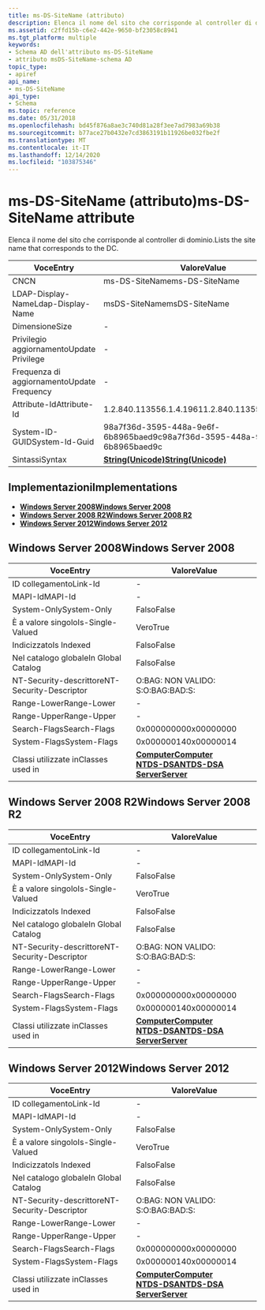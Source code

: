 ```yaml
---
title: ms-DS-SiteName (attributo)
description: Elenca il nome del sito che corrisponde al controller di dominio.
ms.assetid: c2ffd15b-c6e2-442e-9650-bf23058c8941
ms.tgt_platform: multiple
keywords:
- Schema AD dell'attributo ms-DS-SiteName
- attributo msDS-SiteName-schema AD
topic_type:
- apiref
api_name:
- ms-DS-SiteName
api_type:
- Schema
ms.topic: reference
ms.date: 05/31/2018
ms.openlocfilehash: bd45f876a8ae3c740d81a28f3ee7ad7983a69b38
ms.sourcegitcommit: b77ace27b0432e7cd3863191b11926be032fbe2f
ms.translationtype: MT
ms.contentlocale: it-IT
ms.lasthandoff: 12/14/2020
ms.locfileid: "103875346"
---
```

# <a name="ms-ds-sitename-attribute"></a><span data-ttu-id="7a3be-105">ms-DS-SiteName (attributo)</span><span class="sxs-lookup"><span data-stu-id="7a3be-105">ms-DS-SiteName attribute</span></span>

<span data-ttu-id="7a3be-106">Elenca il nome del sito che corrisponde al controller di dominio.</span><span class="sxs-lookup"><span data-stu-id="7a3be-106">Lists the site name that corresponds to the DC.</span></span>



| <span data-ttu-id="7a3be-107">Voce</span><span class="sxs-lookup"><span data-stu-id="7a3be-107">Entry</span></span> | <span data-ttu-id="7a3be-108">Valore</span><span class="sxs-lookup"><span data-stu-id="7a3be-108">Value</span></span> |
|-------------------|---------------------------------------------|
| <span data-ttu-id="7a3be-109">CN</span><span class="sxs-lookup"><span data-stu-id="7a3be-109">CN</span></span>                | <span data-ttu-id="7a3be-110">ms-DS-SiteName</span><span class="sxs-lookup"><span data-stu-id="7a3be-110">ms-DS-SiteName</span></span>                              |
| <span data-ttu-id="7a3be-111">LDAP-Display-Name</span><span class="sxs-lookup"><span data-stu-id="7a3be-111">Ldap-Display-Name</span></span> | <span data-ttu-id="7a3be-112">msDS-SiteName</span><span class="sxs-lookup"><span data-stu-id="7a3be-112">msDS-SiteName</span></span>                               |
| <span data-ttu-id="7a3be-113">Dimensione</span><span class="sxs-lookup"><span data-stu-id="7a3be-113">Size</span></span>              | \-                                          |
| <span data-ttu-id="7a3be-114">Privilegio aggiornamento</span><span class="sxs-lookup"><span data-stu-id="7a3be-114">Update Privilege</span></span>  | \-                                          |
| <span data-ttu-id="7a3be-115">Frequenza di aggiornamento</span><span class="sxs-lookup"><span data-stu-id="7a3be-115">Update Frequency</span></span>  | \-                                          |
| <span data-ttu-id="7a3be-116">Attribute-Id</span><span class="sxs-lookup"><span data-stu-id="7a3be-116">Attribute-Id</span></span>      | <span data-ttu-id="7a3be-117">1.2.840.113556.1.4.1961</span><span class="sxs-lookup"><span data-stu-id="7a3be-117">1.2.840.113556.1.4.1961</span></span>                     |
| <span data-ttu-id="7a3be-118">System-ID-GUID</span><span class="sxs-lookup"><span data-stu-id="7a3be-118">System-Id-Guid</span></span>    | <span data-ttu-id="7a3be-119">98a7f36d-3595-448a-9e6f-6b8965baed9c</span><span class="sxs-lookup"><span data-stu-id="7a3be-119">98a7f36d-3595-448a-9e6f-6b8965baed9c</span></span>        |
| <span data-ttu-id="7a3be-120">Sintassi</span><span class="sxs-lookup"><span data-stu-id="7a3be-120">Syntax</span></span>            | [<span data-ttu-id="7a3be-121">**String(Unicode)**</span><span class="sxs-lookup"><span data-stu-id="7a3be-121">**String(Unicode)**</span></span>](s-string-unicode.md) |



## <a name="implementations"></a><span data-ttu-id="7a3be-122">Implementazioni</span><span class="sxs-lookup"><span data-stu-id="7a3be-122">Implementations</span></span>

-   [<span data-ttu-id="7a3be-123">**Windows Server 2008**</span><span class="sxs-lookup"><span data-stu-id="7a3be-123">**Windows Server 2008**</span></span>](#windows-server-2008)
-   [<span data-ttu-id="7a3be-124">**Windows Server 2008 R2**</span><span class="sxs-lookup"><span data-stu-id="7a3be-124">**Windows Server 2008 R2**</span></span>](#windows-server-2008-r2)
-   [<span data-ttu-id="7a3be-125">**Windows Server 2012**</span><span class="sxs-lookup"><span data-stu-id="7a3be-125">**Windows Server 2012**</span></span>](#windows-server-2012)

## <a name="windows-server-2008"></a><span data-ttu-id="7a3be-126">Windows Server 2008</span><span class="sxs-lookup"><span data-stu-id="7a3be-126">Windows Server 2008</span></span>



| <span data-ttu-id="7a3be-127">Voce</span><span class="sxs-lookup"><span data-stu-id="7a3be-127">Entry</span></span> | <span data-ttu-id="7a3be-128">Valore</span><span class="sxs-lookup"><span data-stu-id="7a3be-128">Value</span></span> |
|------------------------|--------------------------------------------------------------------------------------------------------------------------|
| <span data-ttu-id="7a3be-129">ID collegamento</span><span class="sxs-lookup"><span data-stu-id="7a3be-129">Link-Id</span></span>                | \-                                                                                                                       |
| <span data-ttu-id="7a3be-130">MAPI-Id</span><span class="sxs-lookup"><span data-stu-id="7a3be-130">MAPI-Id</span></span>                | \-                                                                                                                       |
| <span data-ttu-id="7a3be-131">System-Only</span><span class="sxs-lookup"><span data-stu-id="7a3be-131">System-Only</span></span>            | <span data-ttu-id="7a3be-132">Falso</span><span class="sxs-lookup"><span data-stu-id="7a3be-132">False</span></span>                                                                                                                    |
| <span data-ttu-id="7a3be-133">È a valore singolo</span><span class="sxs-lookup"><span data-stu-id="7a3be-133">Is-Single-Valued</span></span>       | <span data-ttu-id="7a3be-134">Vero</span><span class="sxs-lookup"><span data-stu-id="7a3be-134">True</span></span>                                                                                                                     |
| <span data-ttu-id="7a3be-135">Indicizzato</span><span class="sxs-lookup"><span data-stu-id="7a3be-135">Is Indexed</span></span>             | <span data-ttu-id="7a3be-136">Falso</span><span class="sxs-lookup"><span data-stu-id="7a3be-136">False</span></span>                                                                                                                    |
| <span data-ttu-id="7a3be-137">Nel catalogo globale</span><span class="sxs-lookup"><span data-stu-id="7a3be-137">In Global Catalog</span></span>      | <span data-ttu-id="7a3be-138">Falso</span><span class="sxs-lookup"><span data-stu-id="7a3be-138">False</span></span>                                                                                                                    |
| <span data-ttu-id="7a3be-139">NT-Security-descrittore</span><span class="sxs-lookup"><span data-stu-id="7a3be-139">NT-Security-Descriptor</span></span> | <span data-ttu-id="7a3be-140">O:BAG: NON VALIDO: S:</span><span class="sxs-lookup"><span data-stu-id="7a3be-140">O:BAG:BAD:S:</span></span>                                                                                                             |
| <span data-ttu-id="7a3be-141">Range-Lower</span><span class="sxs-lookup"><span data-stu-id="7a3be-141">Range-Lower</span></span>            | \-                                                                                                                       |
| <span data-ttu-id="7a3be-142">Range-Upper</span><span class="sxs-lookup"><span data-stu-id="7a3be-142">Range-Upper</span></span>            | \-                                                                                                                       |
| <span data-ttu-id="7a3be-143">Search-Flags</span><span class="sxs-lookup"><span data-stu-id="7a3be-143">Search-Flags</span></span>           | <span data-ttu-id="7a3be-144">0x00000000</span><span class="sxs-lookup"><span data-stu-id="7a3be-144">0x00000000</span></span>                                                                                                               |
| <span data-ttu-id="7a3be-145">System-Flags</span><span class="sxs-lookup"><span data-stu-id="7a3be-145">System-Flags</span></span>           | <span data-ttu-id="7a3be-146">0x00000014</span><span class="sxs-lookup"><span data-stu-id="7a3be-146">0x00000014</span></span>                                                                                                               |
| <span data-ttu-id="7a3be-147">Classi utilizzate in</span><span class="sxs-lookup"><span data-stu-id="7a3be-147">Classes used in</span></span>        | [<span data-ttu-id="7a3be-148">**Computer**</span><span class="sxs-lookup"><span data-stu-id="7a3be-148">**Computer**</span></span>](c-computer.md)<br/> [<span data-ttu-id="7a3be-149">**NTDS-DSA**</span><span class="sxs-lookup"><span data-stu-id="7a3be-149">**NTDS-DSA**</span></span>](c-ntdsdsa.md)<br/> [<span data-ttu-id="7a3be-150">**Server**</span><span class="sxs-lookup"><span data-stu-id="7a3be-150">**Server**</span></span>](c-server.md)<br/> |



## <a name="windows-server-2008-r2"></a><span data-ttu-id="7a3be-151">Windows Server 2008 R2</span><span class="sxs-lookup"><span data-stu-id="7a3be-151">Windows Server 2008 R2</span></span>



| <span data-ttu-id="7a3be-152">Voce</span><span class="sxs-lookup"><span data-stu-id="7a3be-152">Entry</span></span> | <span data-ttu-id="7a3be-153">Valore</span><span class="sxs-lookup"><span data-stu-id="7a3be-153">Value</span></span> |
|------------------------|--------------------------------------------------------------------------------------------------------------------------|
| <span data-ttu-id="7a3be-154">ID collegamento</span><span class="sxs-lookup"><span data-stu-id="7a3be-154">Link-Id</span></span>                | \-                                                                                                                       |
| <span data-ttu-id="7a3be-155">MAPI-Id</span><span class="sxs-lookup"><span data-stu-id="7a3be-155">MAPI-Id</span></span>                | \-                                                                                                                       |
| <span data-ttu-id="7a3be-156">System-Only</span><span class="sxs-lookup"><span data-stu-id="7a3be-156">System-Only</span></span>            | <span data-ttu-id="7a3be-157">Falso</span><span class="sxs-lookup"><span data-stu-id="7a3be-157">False</span></span>                                                                                                                    |
| <span data-ttu-id="7a3be-158">È a valore singolo</span><span class="sxs-lookup"><span data-stu-id="7a3be-158">Is-Single-Valued</span></span>       | <span data-ttu-id="7a3be-159">Vero</span><span class="sxs-lookup"><span data-stu-id="7a3be-159">True</span></span>                                                                                                                     |
| <span data-ttu-id="7a3be-160">Indicizzato</span><span class="sxs-lookup"><span data-stu-id="7a3be-160">Is Indexed</span></span>             | <span data-ttu-id="7a3be-161">Falso</span><span class="sxs-lookup"><span data-stu-id="7a3be-161">False</span></span>                                                                                                                    |
| <span data-ttu-id="7a3be-162">Nel catalogo globale</span><span class="sxs-lookup"><span data-stu-id="7a3be-162">In Global Catalog</span></span>      | <span data-ttu-id="7a3be-163">Falso</span><span class="sxs-lookup"><span data-stu-id="7a3be-163">False</span></span>                                                                                                                    |
| <span data-ttu-id="7a3be-164">NT-Security-descrittore</span><span class="sxs-lookup"><span data-stu-id="7a3be-164">NT-Security-Descriptor</span></span> | <span data-ttu-id="7a3be-165">O:BAG: NON VALIDO: S:</span><span class="sxs-lookup"><span data-stu-id="7a3be-165">O:BAG:BAD:S:</span></span>                                                                                                             |
| <span data-ttu-id="7a3be-166">Range-Lower</span><span class="sxs-lookup"><span data-stu-id="7a3be-166">Range-Lower</span></span>            | \-                                                                                                                       |
| <span data-ttu-id="7a3be-167">Range-Upper</span><span class="sxs-lookup"><span data-stu-id="7a3be-167">Range-Upper</span></span>            | \-                                                                                                                       |
| <span data-ttu-id="7a3be-168">Search-Flags</span><span class="sxs-lookup"><span data-stu-id="7a3be-168">Search-Flags</span></span>           | <span data-ttu-id="7a3be-169">0x00000000</span><span class="sxs-lookup"><span data-stu-id="7a3be-169">0x00000000</span></span>                                                                                                               |
| <span data-ttu-id="7a3be-170">System-Flags</span><span class="sxs-lookup"><span data-stu-id="7a3be-170">System-Flags</span></span>           | <span data-ttu-id="7a3be-171">0x00000014</span><span class="sxs-lookup"><span data-stu-id="7a3be-171">0x00000014</span></span>                                                                                                               |
| <span data-ttu-id="7a3be-172">Classi utilizzate in</span><span class="sxs-lookup"><span data-stu-id="7a3be-172">Classes used in</span></span>        | [<span data-ttu-id="7a3be-173">**Computer**</span><span class="sxs-lookup"><span data-stu-id="7a3be-173">**Computer**</span></span>](c-computer.md)<br/> [<span data-ttu-id="7a3be-174">**NTDS-DSA**</span><span class="sxs-lookup"><span data-stu-id="7a3be-174">**NTDS-DSA**</span></span>](c-ntdsdsa.md)<br/> [<span data-ttu-id="7a3be-175">**Server**</span><span class="sxs-lookup"><span data-stu-id="7a3be-175">**Server**</span></span>](c-server.md)<br/> |



## <a name="windows-server-2012"></a><span data-ttu-id="7a3be-176">Windows Server 2012</span><span class="sxs-lookup"><span data-stu-id="7a3be-176">Windows Server 2012</span></span>



| <span data-ttu-id="7a3be-177">Voce</span><span class="sxs-lookup"><span data-stu-id="7a3be-177">Entry</span></span> | <span data-ttu-id="7a3be-178">Valore</span><span class="sxs-lookup"><span data-stu-id="7a3be-178">Value</span></span> |
|------------------------|--------------------------------------------------------------------------------------------------------------------------|
| <span data-ttu-id="7a3be-179">ID collegamento</span><span class="sxs-lookup"><span data-stu-id="7a3be-179">Link-Id</span></span>                | \-                                                                                                                       |
| <span data-ttu-id="7a3be-180">MAPI-Id</span><span class="sxs-lookup"><span data-stu-id="7a3be-180">MAPI-Id</span></span>                | \-                                                                                                                       |
| <span data-ttu-id="7a3be-181">System-Only</span><span class="sxs-lookup"><span data-stu-id="7a3be-181">System-Only</span></span>            | <span data-ttu-id="7a3be-182">Falso</span><span class="sxs-lookup"><span data-stu-id="7a3be-182">False</span></span>                                                                                                                    |
| <span data-ttu-id="7a3be-183">È a valore singolo</span><span class="sxs-lookup"><span data-stu-id="7a3be-183">Is-Single-Valued</span></span>       | <span data-ttu-id="7a3be-184">Vero</span><span class="sxs-lookup"><span data-stu-id="7a3be-184">True</span></span>                                                                                                                     |
| <span data-ttu-id="7a3be-185">Indicizzato</span><span class="sxs-lookup"><span data-stu-id="7a3be-185">Is Indexed</span></span>             | <span data-ttu-id="7a3be-186">Falso</span><span class="sxs-lookup"><span data-stu-id="7a3be-186">False</span></span>                                                                                                                    |
| <span data-ttu-id="7a3be-187">Nel catalogo globale</span><span class="sxs-lookup"><span data-stu-id="7a3be-187">In Global Catalog</span></span>      | <span data-ttu-id="7a3be-188">Falso</span><span class="sxs-lookup"><span data-stu-id="7a3be-188">False</span></span>                                                                                                                    |
| <span data-ttu-id="7a3be-189">NT-Security-descrittore</span><span class="sxs-lookup"><span data-stu-id="7a3be-189">NT-Security-Descriptor</span></span> | <span data-ttu-id="7a3be-190">O:BAG: NON VALIDO: S:</span><span class="sxs-lookup"><span data-stu-id="7a3be-190">O:BAG:BAD:S:</span></span>                                                                                                             |
| <span data-ttu-id="7a3be-191">Range-Lower</span><span class="sxs-lookup"><span data-stu-id="7a3be-191">Range-Lower</span></span>            | \-                                                                                                                       |
| <span data-ttu-id="7a3be-192">Range-Upper</span><span class="sxs-lookup"><span data-stu-id="7a3be-192">Range-Upper</span></span>            | \-                                                                                                                       |
| <span data-ttu-id="7a3be-193">Search-Flags</span><span class="sxs-lookup"><span data-stu-id="7a3be-193">Search-Flags</span></span>           | <span data-ttu-id="7a3be-194">0x00000000</span><span class="sxs-lookup"><span data-stu-id="7a3be-194">0x00000000</span></span>                                                                                                               |
| <span data-ttu-id="7a3be-195">System-Flags</span><span class="sxs-lookup"><span data-stu-id="7a3be-195">System-Flags</span></span>           | <span data-ttu-id="7a3be-196">0x00000014</span><span class="sxs-lookup"><span data-stu-id="7a3be-196">0x00000014</span></span>                                                                                                               |
| <span data-ttu-id="7a3be-197">Classi utilizzate in</span><span class="sxs-lookup"><span data-stu-id="7a3be-197">Classes used in</span></span>        | [<span data-ttu-id="7a3be-198">**Computer**</span><span class="sxs-lookup"><span data-stu-id="7a3be-198">**Computer**</span></span>](c-computer.md)<br/> [<span data-ttu-id="7a3be-199">**NTDS-DSA**</span><span class="sxs-lookup"><span data-stu-id="7a3be-199">**NTDS-DSA**</span></span>](c-ntdsdsa.md)<br/> [<span data-ttu-id="7a3be-200">**Server**</span><span class="sxs-lookup"><span data-stu-id="7a3be-200">**Server**</span></span>](c-server.md)<br/> |



 

 





